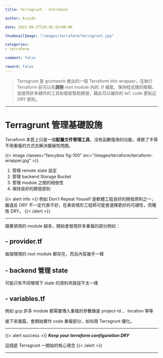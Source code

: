 ```yaml
---
title: Terragrunt - Introduce

author: Aryido

date: 2022-09-27T20:45:15+08:00

thumbnailImage: "/images/terraform/terragrunt.jpg"

categories:
- terraform

comment: false

reward: false
---
```

<!--BODY-->

> Terragrunt 是 gruntwork 推出的一個 Terraform thin wrapper，在執行 Terraform 前可以先**調整** root module 內的 .tf 檔案，保持程式碼的精簡，並提供許多額外的工具和框架幫助開發，藉此可以讓你的 IaC code 更貼近 DRY 原則。
<!--more-->

---
# Terragrunt 管理基礎設施

Terraform 本質上只是一個**配置文件管理工具**，沒有函數復用的功能，導致了不得不用重複的方式去解決擴展性問題。

{{< image classes="fancybox fig-100" src="/images/terraform/terraform-wrapper.jpg" >}}

1. 管理 remote state 設定
2. 管理 backend Storage Bucket
3. 管理 module 之間的相依性
4. 保持良好的開發原則

{{< alert info >}}
例如 Don’t Repeat Youself 是軟體工程良好的開發原則之一，雖違反 DRY 不一定代表不好，在某些情形工程師可能會選擇更好的可讀性，而犧牲 DRY。
{{< /alert >}}

---

隨著使用的 module 越多，開始會發現許多重複的部分例如：

## - provider.tf
每個環境的 root module 都存在，而且內容幾乎一樣

## - backend 管理 state
可能只有不同環境下 state 的資料夾路徑不太一樣

## - variables.tf
例如 gcp 許多 module 都需要傳入重複的參數像是 project-id 、 location 等等

接下來幾篇，會開始實作 code 重複部分，如何用 Terragrunt 優化。

---
{{< alert success >}}
***Keep your terraform configuration DRY***

這個是 Terragrunt 一開始的核心理念
{{< /alert  >}}

---
